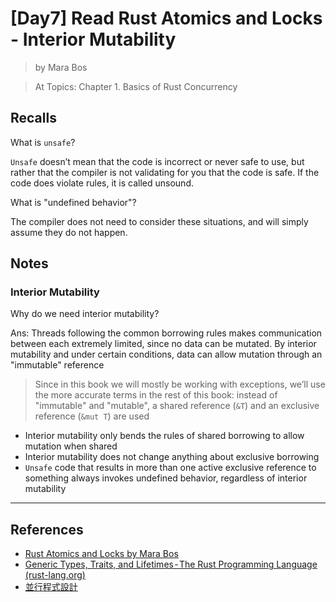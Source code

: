 # [Day7] Read Rust Atomics and Locks - Interior Mutability

> by Mara Bos

> At Topics: Chapter 1. Basics of Rust Concurrency

## Recalls

What is `unsafe`?

`Unsafe` doesn’t mean that the code is incorrect or never safe to use, but rather that the compiler is not validating for you that the code is safe. If the code does violate rules, it is called unsound.

What is "undefined behavior"?

The compiler does not need to consider these situations, and will simply assume they do not happen.

## Notes

### Interior Mutability

Why do we need interior mutability?

Ans: Threads following the common borrowing rules makes communication between each extremely limited, since no data can be mutated. By interior mutability and under certain conditions, data can allow mutation through an "immutable" reference

>  Since in this book we will mostly be working with exceptions, we’ll use the more accurate terms in the rest of this book: instead of "immutable" and "mutable", a shared reference (`&T`) and an exclusive reference (`&mut T`) are used

- Interior mutability only bends the rules of shared borrowing to allow mutation when shared
- Interior mutability does not change anything about exclusive borrowing
- `Unsafe` code that results in more than one active exclusive reference to something always invokes undefined behavior, regardless of interior mutability

---

## References

- [Rust Atomics and Locks by Mara Bos](https://marabos.nl/atomics/)
- [Generic Types, Traits, and Lifetimes - The Rust Programming Language (rust-lang.org)](https://doc.rust-lang.org/stable/book/ch10-00-generics.html)
- [並行程式設計](https://hackmd.io/@sysprog/concurrency/https%3A%2F%2Fhackmd.io%2F%40sysprog%2FS1AMIFt0D)
